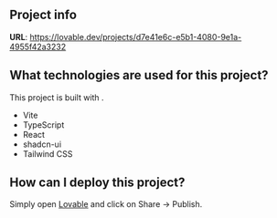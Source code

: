## Project info

**URL**: https://lovable.dev/projects/d7e41e6c-e5b1-4080-9e1a-4955f42a3232

## What technologies are used for this project?

This project is built with .

- Vite
- TypeScript
- React
- shadcn-ui
- Tailwind CSS

## How can I deploy this project?

Simply open [Lovable](https://lovable.dev/projects/d7e41e6c-e5b1-4080-9e1a-4955f42a3232) and click on Share -> Publish.

